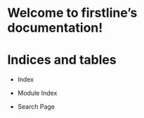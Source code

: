 <!-- firstline documentation master file, created by
sphinx-quickstart on Sat Apr  3 15:40:25 2021.
You can adapt this file completely to your liking, but it should at least
contain the root `toctree` directive. -->
# Welcome to firstline’s documentation!

# Indices and tables


* Index


* Module Index


* Search Page
